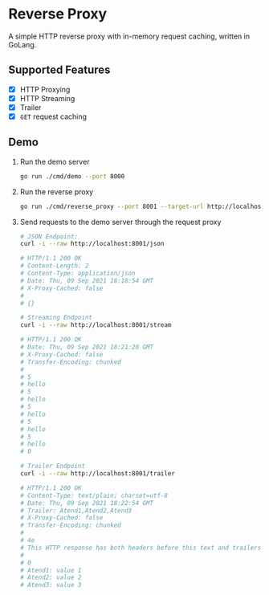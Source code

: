 # Reverse Proxy

A simple HTTP reverse proxy with in-memory request caching, written in GoLang.

## Supported Features

- [x] HTTP Proxying
- [x] HTTP Streaming
- [x] Trailer
- [x] `GET` request caching

## Demo

1) Run the demo server
    ```bash
    go run ./cmd/demo --port 8000
    ```

2) Run the reverse proxy
    ```bash
    go run ./cmd/reverse_proxy --port 8001 --target-url http://localhost:8000
    ```

3) Send requests to the demo server through the request proxy

    ```bash
    # JSON Endpoint:
    curl -i --raw http://localhost:8001/json
    
    # HTTP/1.1 200 OK
    # Content-Length: 2
    # Content-Type: application/json
    # Date: Thu, 09 Sep 2021 18:18:54 GMT
    # X-Proxy-Cached: false
    # 
    # {}
   
    # Streaming Endpoint
    curl -i --raw http://localhost:8001/stream
    
    # HTTP/1.1 200 OK
    # Date: Thu, 09 Sep 2021 18:21:20 GMT
    # X-Proxy-Cached: false
    # Transfer-Encoding: chunked
    # 
    # 5
    # hello
    # 5
    # hello
    # 5
    # hello
    # 5
    # hello
    # 5
    # hello
    # 0
   
    # Trailer Endpoint
    curl -i --raw http://localhost:8001/trailer
   
    # HTTP/1.1 200 OK
    # Content-Type: text/plain; charset=utf-8
    # Date: Thu, 09 Sep 2021 18:22:54 GMT
    # Trailer: Atend1,Atend2,Atend3
    # X-Proxy-Cached: false
    # Transfer-Encoding: chunked
    # 
    # 4e
    # This HTTP response has both headers before this text and trailers at the end.
    # 
    # 0
    # Atend1: value 1
    # Atend2: value 2
    # Atend3: value 3
    ```
